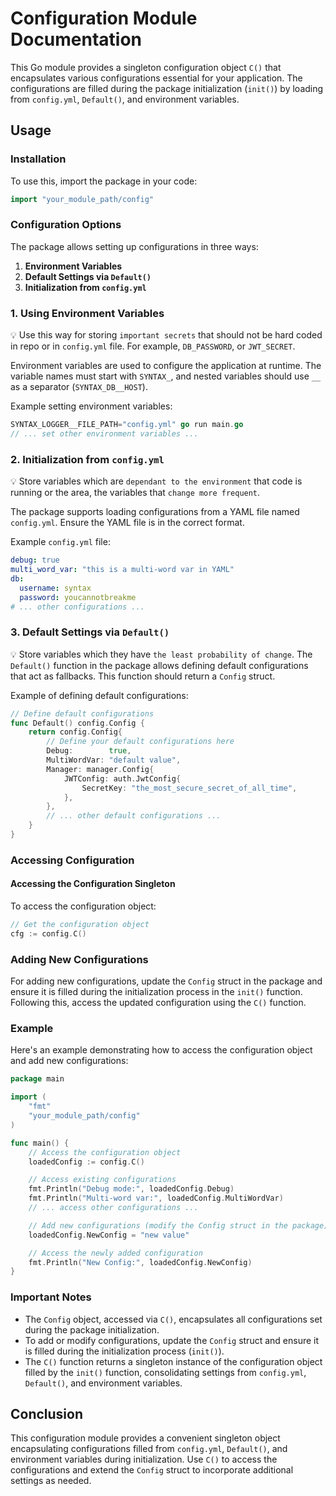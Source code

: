 # Configuration Module Documentation

This Go module provides a singleton configuration object `C()` that encapsulates various configurations essential for your application. The configurations are filled during the package initialization (`init()`) by loading from `config.yml`, `Default()`, and environment variables.

## Usage

### Installation

To use this, import the package in your code:

```go
import "your_module_path/config"
```

### Configuration Options

The package allows setting up configurations in three ways:

1. **Environment Variables**
2. **Default Settings via `Default()`**
3. **Initialization from `config.yml`**

### 1. Using Environment Variables

💡 Use this way for storing `important secrets` that should not be hard coded in repo or in `config.yml` file. For example, `DB_PASSWORD`, or `JWT_SECRET`.

Environment variables are used to configure the application at runtime. The variable names must start with `SYNTAX_`, and nested variables should use `__` as a separator (`SYNTAX_DB__HOST`).

Example setting environment variables:
```go
SYNTAX_LOGGER__FILE_PATH="config.yml" go run main.go
// ... set other environment variables ...
```

### 2. Initialization from `config.yml`

💡 Store variables which are `dependant to the environment` that code is running or the area, the variables that `change more frequent`.

The package supports loading configurations from a YAML file named `config.yml`. Ensure the YAML file is in the correct format.

Example `config.yml` file:
```yaml
debug: true
multi_word_var: "this is a multi-word var in YAML"
db: 
  username: syntax
  password: youcannotbreakme
# ... other configurations ...
```

### 3. Default Settings via `Default()`

💡 Store variables which they have `the least probability of change`.
The `Default()` function in the package allows defining default configurations that act as fallbacks. This function should return a `Config` struct.

Example of defining default configurations:
```go
// Define default configurations
func Default() config.Config {
    return config.Config{
        // Define your default configurations here
        Debug:        true,
        MultiWordVar: "default value",
		Manager: manager.Config{
            JWTConfig: auth.JwtConfig{
                SecretKey: "the_most_secure_secret_of_all_time",
            },
        },
        // ... other default configurations ...
    }
}
```

### Accessing Configuration

#### Accessing the Configuration Singleton

To access the configuration object:

```go
// Get the configuration object
cfg := config.C()
```

### Adding New Configurations

For adding new configurations, update the `Config` struct in the package and ensure it is filled during the initialization process in the `init()` function. Following this, access the updated configuration using the `C()` function.

### Example

Here's an example demonstrating how to access the configuration object and add new configurations:

```go
package main

import (
    "fmt"
    "your_module_path/config"
)

func main() {
    // Access the configuration object
    loadedConfig := config.C()

    // Access existing configurations
    fmt.Println("Debug mode:", loadedConfig.Debug)
    fmt.Println("Multi-word var:", loadedConfig.MultiWordVar)
    // ... access other configurations ...

    // Add new configurations (modify the Config struct in the package)
    loadedConfig.NewConfig = "new value"

    // Access the newly added configuration
    fmt.Println("New Config:", loadedConfig.NewConfig)
}
```

### Important Notes

- The `Config` object, accessed via `C()`, encapsulates all configurations set during the package initialization.
- To add or modify configurations, update the `Config` struct and ensure it is filled during the initialization process (`init()`).
- The `C()` function returns a singleton instance of the configuration object filled by the `init()` function, consolidating settings from `config.yml`, `Default()`, and environment variables.

## Conclusion

This configuration module provides a convenient singleton object encapsulating configurations filled from `config.yml`, `Default()`, and environment variables during initialization. Use `C()` to access the configurations and extend the `Config` struct to incorporate additional settings as needed.